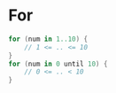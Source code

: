 # For

```kotlin
for (num in 1..10) {
    // 1 <= .. <= 10
}
for (num in 0 until 10) {
    // 0 <= .. < 10
}
```
